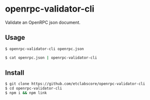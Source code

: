 # openrpc-validator-cli

Validate an OpenRPC json document.

## Usage

```sh
$ openrpc-validator-cli openrpc.json
```

```sh
$ cat openrpc.json | openrpc-validator-cli
```

## Install

```sh
$ git clone https://github.com/etclabscore/openrpc-validator-cli
$ cd openrpc-validator-cli
$ npm i && npm link
```
